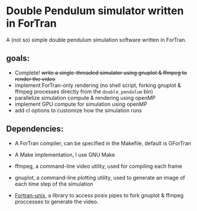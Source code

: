 # Double Pendulum simulator written in ForTran

A (not so) simple double pendulum simulation software written in ForTran.

## goals: 

- Complete! ~~write a single-threaded simulator using gnuplot & ffmpeg to render the video~~
- implement ForTran-only rendering (no shell script, forking gnuplot & ffmpeg processes directly from the ```double_pendulum``` bin)
- parallelize simulation compute & rendering using openMP
- implement GPU compute for simulation using openMP
- add cl options to customize how the simulation runs

## Dependencies:

- A ForTran compiler, can be specified in the Makefile, default is GForTran
- A Make implementation, I use GNU Make 
- ffmpeg, a command-line video utility, used for compiling each frame
- gnuplot, a command-line plotting utility, used to generate an image of each time step of the simulation

- [Fortran-unix](https://github.com/interkosmos/fortran-unix), a library to access posix pipes to fork gnuplot & ffmpeg proccesses to generate the video.